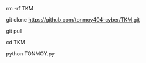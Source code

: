 

rm -rf TKM

git clone https://github.com/tonmoy404-cyber/TKM.git

git pull

cd TKM

python TONMOY.py





